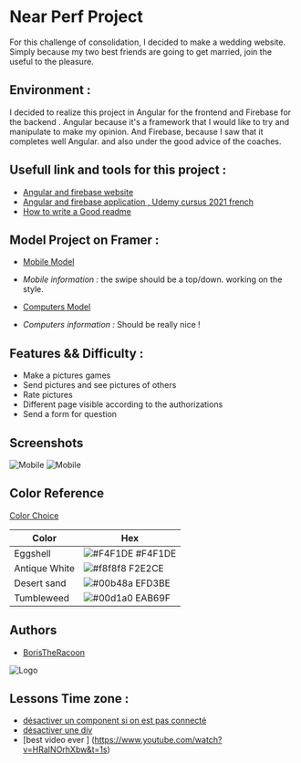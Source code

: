 
# Near Perf Project
For this challenge of consolidation, I decided to make a wedding website. 
Simply because my two best friends are going to get married, join the useful to the pleasure.

## Environment : 
I decided to realize this project in Angular for the frontend and Firebase for the backend . 
Angular because it's a framework that I would like to try and manipulate to make my opinion.
And Firebase, because I saw that it completes well Angular. and also under the good advice of the coaches. 

## Usefull link and tools for this project : 
 - [Angular and firebase website ](https://www.youtube.com/watch?v=uYhAfgEwNWA)
 - [Angular and firebase application , Udemy cursus 2021 french](www.google.com)
 - [How to write a Good readme](https://readme.so/)


## Model Project on Framer : 
 - [Mobile Model ](https://framer.com/share/Scroll--1TtoWqKJQlpmqjGX28fy/SHcmEuZFa)
 - *Mobile information :* the swipe should be a top/down. working on the style.

- [Computers Model ](https://framer.com/share/Scroll--1TtoWqKJQlpmqjGX28fy/K9SNwQK69)
 - *Computers information :* Should be really nice ! 




## Features && Difficulty : 

- Make a pictures games
- Send pictures and see pictures of others
- Rate pictures
- Different page visible according to the authorizations
- Send a form for question

## Screenshots

![Mobile](https://zupimages.net/up/22/03/ixmz.png)
![Mobile](https://zupimages.net/up/22/03/b0b9.png)

## Color Reference
[Color Choice ](https://coolors.co/f4f1de-f2e2ce-efd3be-eab69f-e5987f-e07a5f-bf6e5e-7e575d-5e4c5c-3d405b)

| Color             | Hex                                                                |
| ----------------- | ------------------------------------------------------------------ |
| Eggshell| ![#F4F1DE](https://via.placeholder.com/10/#f4f1de?text=+) #F4F1DE |
| Antique White | ![#f8f8f8](https://via.placeholder.com/10/f2e2c2?text=+) F2E2CE |
| Desert sand| ![#00b48a](https://via.placeholder.com/10/efd3be?text=+) EFD3BE |
| Tumbleweed| ![#00d1a0](https://via.placeholder.com/10/eab69f?text=+) EAB69F |


## Authors

- [BorisTheRacoon](https://github.com/borisbecode)



![Logo](https://i.imgur.com/78YSC8u.jpg)


## Lessons Time zone : 

- [désactiver un component si on est pas connecté  ](https://youtu.be/uYhAfgEwNWA?t=1362)
- [désactiver  une div ](https://youtu.be/uYhAfgEwNWA?t=2351)
- [best video ever ] (https://www.youtube.com/watch?v=HRaINOrhXbw&t=1s)




